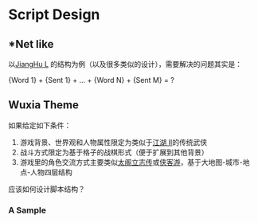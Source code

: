 # Script Design

## *Net like

以[JiangHu L](https://github.com/wagangmiao/JiangHu-L) 的结构为例（以及很多类似的设计），需要解决的问题其实是：

{Word 1} + {Sent 1} + ... + {Word N} + {Sent M} = ?

## Wuxia Theme

如果给定如下条件：

1.  游戏背景、世界观和人物属性限定为类似于[江湖 II](https://github.com/wagangmiao/JiangHu-L/tree/master/j2me%20version)的传统武侠
2.  战斗方式限定为基于格子的战棋形式（便于扩展到其他背景）
3.  游戏里的角色交流方式主要类似[太阁立志传](https://baike.baidu.com/item/%E5%A4%AA%E9%98%81%E7%AB%8B%E5%BF%97%E4%BC%A0/1898)或[侠客游](https://baike.baidu.com/item/%E4%BE%A0%E5%AE%A2%E6%B8%B8/6045048)，基于大地图-城市-地点-人物四层结构

应该如何设计脚本结构？

### A Sample

